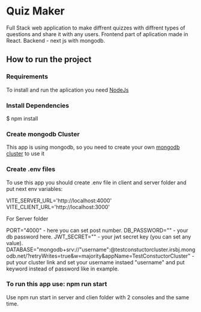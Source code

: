 # Quiz Maker

Full Stack web application to make diffrent quizzes with diffrent types of questions and share it with any users.
Frontend part of aplication made in React. 
Backend - next js with mongodb.

## How to run the project

### Requirements
To install and run the aplication you need [NodeJs](https://nodejs.org/en)

### Install Dependencies
$ npm install

### Create mongodb Cluster
This app is using mongodb, so you need to create your own [mongodb cluster](https://www.mongodb.com/docs/guides/atlas/cluster/) to use it 

### Create .env files
To use this app you should create .env file in client and server folder and put next env variables:

VITE_SERVER_URL='http://localhost:4000'
VITE_CLIENT_URL='http://localhost:3000'

For Server folder

PORT="4000" - here you can set post number.
DB_PASSWORD="" - your db password here. 
JWT_SECRET="" - your jwt secret key (you can set any value).
DATABASE="mongodb+srv://"username":<PASSWORD>@testconstuctorcluster.irsbj.mongodb.net/?retryWrites=true&w=majority&appName=TestConstuctorCluster" - put your cluster link and set your username instaed "username" and put  <PASSWORD> keyword instead of password like in example.

###  To run this app use: npm run start
Use npm run start in server and clien folder with 2 consoles and the same time.
